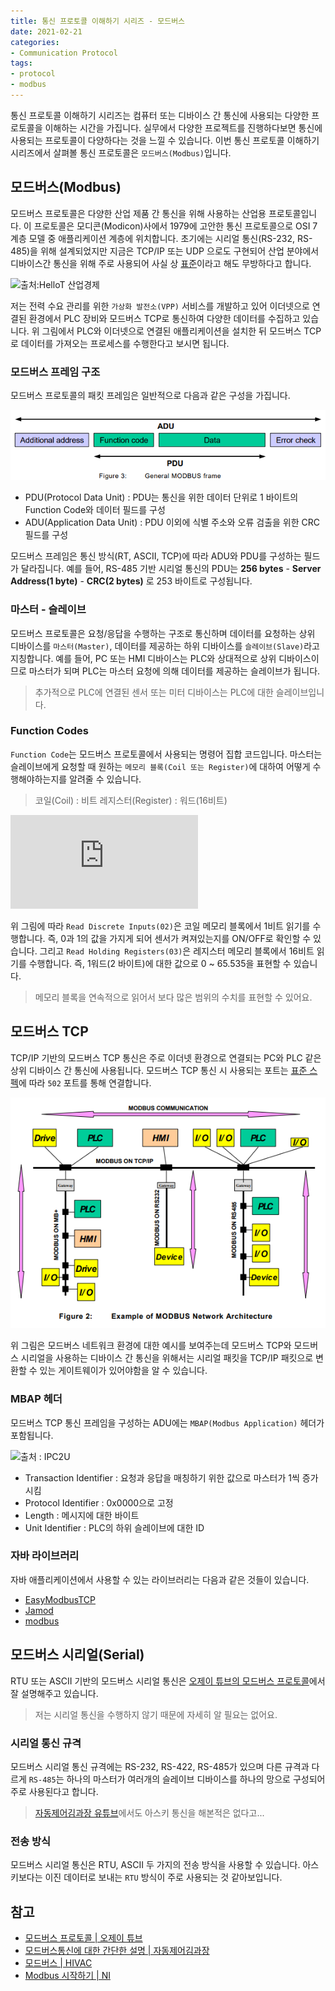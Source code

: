 ```yaml
---
title: 통신 프로토콜 이해하기 시리즈 - 모드버스
date: 2021-02-21
categories:
- Communication Protocol
tags:
- protocol
- modbus
---
```


통신 프로토콜 이해하기 시리즈는 컴퓨터 또는 디바이스 간 통신에 사용되는 다양한 프로토콜을 이해하는 시간을 가집니다. 실무에서 다양한 프로젝트를 진행하다보면 통신에 사용되는 프로토콜이 다양하다는 것을 느낄 수 있습니다. 이번 통신 프로토콜 이해하기 시리즈에서 살펴볼 통신 프로토콜은 `모드버스(Modbus)`입니다.

## 모드버스(Modbus)
모드버스 프로토콜은 다양한 산업 제품 간 통신을 위해 사용하는 산업용 프로토콜입니다. 이 프로토콜은 모디콘(Modicon)사에서 1979에 고안한 통신 프로토콜으로 OSI 7 계층 모델 중 애플리케이션 계층에 위치합니다. 초기에는 시리얼 통신(RS-232, RS-485)을 위해 설계되었지만 지금은 TCP/IP 또는 UDP 으로도 구현되어 산업 분야에서 디바이스간 통신을 위해 주로 사용되어 사실 상 [표준](http://www.hellot.net/new_hellot/magazine/magazine_read.html?code=201&sub=002&idx=12273)이라고 해도 무방하다고 합니다. 

![출처:HelloT 산업경제](http://www.hellot.net/_UPLOAD_FILES/magazine/contents/news0063.jpg)

저는 전력 수요 관리를 위한 `가상화 발전소(VPP)` 서비스를 개발하고 있어 이더넷으로 연결된 환경에서 PLC 장비와 모드버스 TCP로 통신하여 다양한 데이터를 수집하고 있습니다. 위 그림에서 PLC와 이더넷으로 연결된 애플리케이션을 설치한 뒤 모드버스 TCP로 데이터를 가져오는 프로세스를 수행한다고 보시면 됩니다.

### 모드버스 프레임 구조
모드버스 프로토콜의 패킷 프레임은 일반적으로 다음과 같은 구성을 가집니다. 

![](../images/posts/modbus-protocol-frame.png)

- PDU(Protocol Data Unit) : PDU는 통신을 위한 데이터 단위로 1 바이트의 Function Code와 데이터 필드를 구성
- ADU(Application Data Unit) : PDU 이외에 식별 주소와 오류 검출을 위한 CRC 필드를 구성

모드버스 프레임은 통신 방식(RT, ASCII, TCP)에 따라 ADU와 PDU를 구성하는 필드가 달라집니다. 예를 들어, RS-485 기반 시리얼 통신의 PDU는 **256 bytes** - **Server Address(1 byte)** - **CRC(2 bytes)** 로 253 바이트로 구성됩니다.

### 마스터 - 슬레이브
모드버스 프로토콜은 요청/응답을 수행하는 구조로 통신하며 데이터를 요청하는 상위 디바이스를 `마스터(Master)`, 데이터를 제공하는 하위 디바이스를 `슬레이브(Slave)`라고 지칭합니다. 예를 들어, PC 또는 HMI 디바이스는 PLC와 상대적으로 상위 디바이스이므로 마스터가 되며 PLC는 마스터 요청에 의해 데이터를 제공하는 슬레이브가 됩니다.

> 추가적으로 PLC에 연결된 센서 또는 미터 디바이스는 PLC에 대한 슬레이브입니다.

### Function Codes
`Function Code`는 모드버스 프로토콜에서 사용되는 명령어 집합 코드입니다. 마스터는 슬레이브에게 요청할 때 원하는 `메모리 블록(Coil 또는 Register)`에 대하여 어떻게 수행해야하는지를 알려줄 수 있습니다. 

> 코일(Coil) : 비트
> 레지스터(Register) : 워드(16비트)

![출처 : COMFILE](http://comfilewiki.co.kr/ko/lib/exe/fetch.php?media=tcpport:modbus-tcp_%ED%94%84%EB%A1%9C%ED%86%A0%EC%BD%9C%EC%9D%B4%EB%9E%80:2-4.png)

위 그림에 따라 `Read Discrete Inputs(02)`은 코일 메모리 블록에서 1비트 읽기를 수행합니다. 즉, 0과 1의 값을 가지게 되어 센서가 켜져있는지를 ON/OFF로 확인할 수 있습니다. 그리고 `Read Holding Registers(03)`은 레지스터 메모리 블록에서 16비트 읽기를 수행합니다. 즉, 1워드(2 바이트)에 대한 값으로 0 ~ 65.535을 표현할 수 있습니다.

> 메모리 블록을 연속적으로 읽어서 보다 많은 범위의 수치를 표현할 수 있어요.

## 모드버스 TCP
TCP/IP 기반의 모드버스 TCP 통신은 주로 이더넷 환경으로 연결되는 PC와 PLC 같은 상위 디바이스 간 통신에 사용됩니다. 모드버스 TCP 통신 시 사용되는 포트는 [표준 스펙](https://modbus.org/docs/Modbus_Application_Protocol_V1_1b3.pdf)에 따라 `502` 포트를 통해 연결합니다.


![](../images/posts/modbus-protocol-network-architectures.png)

위 그림은 모드버스 네트워크 환경에 대한 예시를 보여주는데 모드버스 TCP와 모드버스 시리얼을 사용하는 디바이스 간 통신을 위해서는 시리얼 패킷을 TCP/IP 패킷으로 변환할 수 있는 게이트웨이가 있어야함을 알 수 있습니다.

### MBAP 헤더
모드버스 TCP 통신 프레임을 구성하는 ADU에는 `MBAP(Modbus Application)` 헤더가 포함됩니다. 

![출처 : IPC2U](https://ipc2u.com/upload/medialibrary/96d/96dcbab079db17ea8e155032d31f5854.png)

- Transaction Identifier : 요청과 응답을 매칭하기 위한 값으로 마스터가 1씩 증가시킴
- Protocol Identifier : 0x0000으로 고정
- Length : 메시지에 대한 바이트
- Unit Identifier : PLC의 하위 슬레이브에 대한 ID

### 자바 라이브러리
자바 애플리케이션에서 사용할 수 있는 라이브러리는 다음과 같은 것들이 있습니다.

- [EasyModbusTCP](https://sourceforge.net/projects/easymodbustcp-udp-java/)
- [Jamod](https://sourceforge.net/projects/jamod/)
- [modbus](https://github.com/digitalpetri/modbus)

## 모드버스 시리얼(Serial)
RTU 또는 ASCII 기반의 모드버스 시리얼 통신은 [오제이 튜브의 모드버스 프로토콜](https://www.youtube.com/watch?v=jhRcq6bsJ84)에서 잘 설명해주고 있습니다. 

> 저는 시리얼 통신을 수행하지 않기 때문에 자세히 알 필요는 없어요.

### 시리얼 통신 규격
모드버스 시리얼 통신 규격에는 RS-232, RS-422, RS-485가 있으며 다른 규격과 다르게 `RS-485`는 하나의 마스터가 여러개의 슬레이브 디바이스를 하나의 망으로 구성되어 주로 사용된다고 합니다.

> [자동제어김과장 유튜브](https://youtu.be/c0DtQgXIiC4?t=122)에서도 아스키 통신을 해본적은 없다고...

### 전송 방식
모드버스 시리얼 통신은 RTU, ASCII 두 가지의 전송 방식을 사용할 수 있습니다. 아스키보다는 이진 데이터로 보내는 `RTU` 방식이 주로 사용되는 것 같아보입니다.

## 참고
- [모드버스 프로토콜 | 오제이 튜브](https://www.youtube.com/watch?v=jhRcq6bsJ84)
- [모드버스통신에 대한 간단한 설명 | 자동제어김과장](https://www.youtube.com/watch?v=c0DtQgXIiC4)
- [모드버스 | HIVAC](https://hivac.tistory.com/22)
- [Modbus 시작하기 | NI](https://www.ni.com/ko-kr/innovations/white-papers/12/introduction-to-modbus-using-labview.html)